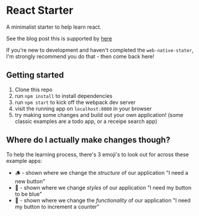 # React Starter
A minimalist starter to help learn react.

See the blog post this is supported by [here](<LINK>)

If you're new to development and haven't completed the `web-native-stater`, I'm strongly recommend you do that - then come back here!

## Getting started

1. Clone this repo
2. run `npm install` to install dependencies
3. run `npm start` to kick off the webpack dev server
4. visit the running app on `localhost:8080` in your browser
5. try making some changes and build out your own application! (some classic examples are a todo app, or a receipe search app)

## Where do I actually make changes though?
To help the learning process, there's 3 emoji's to look out for across these example apps:

- 🪵 - shown where we change the _structure_ of our application "I need a new button"
- 🎨 - shown where we change _styles_ of our application "I need my button to be blue"
- 🤖 - shown where we change the _functionality_ of our application "I need my button to increment a counter"
